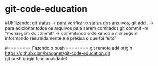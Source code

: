 # git-code-education

#Ultilizando:
git status -> para verificar o status dos arquivos,
git add . -> para adicionar todos os arquivos para serem comitados
git commit -m "mensagem do commit" -> commitando e deixando a mensagem informando resumidamente e e precisa o que foi feito"

#======== Fazendo o push ========
git remote add origin https://github.com/braganet/git-code-education.git <br/>
git push origin funcionalidade1
